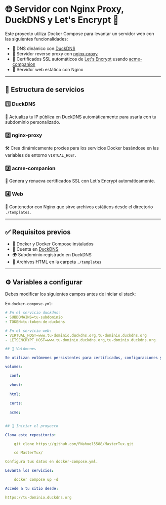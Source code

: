 # 🌐 Servidor con Nginx Proxy, DuckDNS y Let's Encrypt 🔐

Este proyecto utiliza Docker Compose para levantar un servidor web con las siguientes funcionalidades:

- 🦆 DNS dinámico con [DuckDNS](https://www.duckdns.org/)
- 🔁 Servidor reverse proxy con [nginx-proxy](https://github.com/nginx-proxy/nginx-proxy)
- 📜 Certificados SSL automáticos de [Let's Encrypt](https://letsencrypt.org/) usando [acme-companion](https://github.com/nginx-proxy/acme-companion)
- 🧾 Servidor web estático con Nginx

---

## 🧩 Estructura de servicios

### 1️⃣ DuckDNS
🔄 Actualiza tu IP pública en DuckDNS automáticamente para usarla con tu subdominio personalizado.

### 2️⃣ nginx-proxy
🛠️ Crea dinámicamente proxies para los servicios Docker basándose en las variables de entorno `VIRTUAL_HOST`.

### 3️⃣ acme-companion
🔐 Genera y renueva certificados SSL con Let's Encrypt automáticamente.

### 4️⃣ Web
📁 Contenedor con Nginx que sirve archivos estáticos desde el directorio `./templates`.

---

## ✅ Requisitos previos

- 🐳 Docker y Docker Compose instalados  
- 🦆 Cuenta en [DuckDNS](https://www.duckdns.org/)  
- 🌍 Subdominio registrado en DuckDNS  
- 📝 Archivos HTML en la carpeta `./templates`

---

## ⚙️ Variables a configurar

Debes modificar los siguientes campos antes de iniciar el stack:

En `docker-compose.yml`:

```yaml
# En el servicio duckdns:
- SUBDOMAINS=tu-subdominio
- TOKEN=tu-token-de-duckdns

# En el servicio web:
- VIRTUAL_HOST=www.tu-dominio.duckdns.org,tu-dominio.duckdns.org
- LETSENCRYPT_HOST=www.tu-dominio.duckdns.org,tu-dominio.duckdns.org

## 💾 Volúmenes

Se utilizan volúmenes persistentes para certificados, configuraciones y contenido web:

volumes:

  conf:
  
  vhost:
  
  html:
  
  certs:
  
  acme:
  

## 🚀 Iniciar el proyecto

Clona este repositorio:

    git clone https://github.com/PNahuel5588/MasterTux.git

    cd MasterTux/

Configura tus datos en docker-compose.yml.

Levanta los servicios:

    docker compose up -d

Accede a tu sitio desde:

https://tu-dominio.duckdns.org
